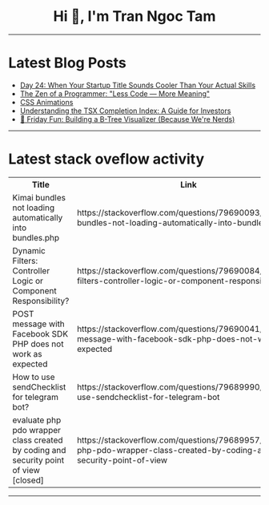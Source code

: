 <h1 align="center">Hi 👋, I'm Tran Ngoc Tam</h1>

---

# Latest Blog Posts 
<!-- BLOG-POST-LIST:START -->
- [Day 24: When Your Startup Title Sounds Cooler Than Your Actual Skills](https://dev.to/casperday11/day-24-when-your-startup-title-sounds-cooler-than-your-actual-skills-j4b)
- [The Zen of a Programmer: &quot;Less Code — More Meaning&quot;](https://dev.to/andriy_ovcharov_312ead391/the-zen-of-a-programmer-less-code-more-meaning-3lh6)
- [CSS Animations](https://dev.to/asran_2025/css-animations-1f9a)
- [Understanding the TSX Completion Index: A Guide for Investors](https://dev.to/elsa_rae_098/understanding-the-tsx-completion-index-a-guide-for-investors-3ea1)
- [🎉 Friday Fun: Building a B-Tree Visualizer &lpar;Because We&#39;re Nerds&rpar;](https://dev.to/sroy8091/friday-fun-building-a-b-tree-visualizer-because-were-nerds-3d2d)
<!-- BLOG-POST-LIST:END -->

---

# Latest stack oveflow activity
<table>
  <tr><th>Title</th><th>Link</th></tr>
  <!-- STACKOVERFLOW:START --><tr><td>Kimai bundles not loading automatically into bundles.php</td><td>https://stackoverflow.com/questions/79690093/kimai-bundles-not-loading-automatically-into-bundles-php</td></tr><tr><td>Dynamic Filters: Controller Logic or Component Responsibility?</td><td>https://stackoverflow.com/questions/79690084/dynamic-filters-controller-logic-or-component-responsibility</td></tr><tr><td>POST message with Facebook SDK PHP does not work as expected</td><td>https://stackoverflow.com/questions/79690041/post-message-with-facebook-sdk-php-does-not-work-as-expected</td></tr><tr><td>How to use sendChecklist for telegram bot?</td><td>https://stackoverflow.com/questions/79689990/how-to-use-sendchecklist-for-telegram-bot</td></tr><tr><td>evaluate php pdo wrapper class created by coding and security point of view [closed]</td><td>https://stackoverflow.com/questions/79689957/evaluate-php-pdo-wrapper-class-created-by-coding-and-security-point-of-view</td></tr><!-- STACKOVERFLOW:END -->
</table>

---


